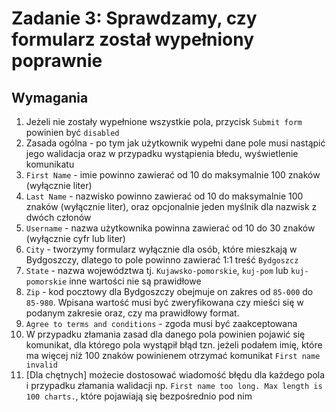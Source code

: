 # Zadanie 3: Sprawdzamy, czy formularz został wypełniony poprawnie

## Wymagania

1. Jeżeli nie zostały wypełnione wszystkie pola, przycisk `Submit form` powinien być `disabled`
2. Zasada ogólna - po tym jak użytkownik wypełni dane pole musi nastąpić jego walidacja oraz w przypadku wystąpienia błedu, wyświetlenie komunikatu
3. `First Name` - imie powinno zawierać od 10 do maksymalnie 100 znaków (wyłącznie liter)
4. `Last Name` - nazwisko powinno zawierać od 10 do maksymalnie 100 znaków (wyłącznie liter), oraz opcjonalnie jeden
   myślnik dla nazwisk z dwóch członów
5. `Username` - nazwa użytkownika powinna zawierać od 10 do 30 znaków (wyłącznie cyfr lub liter)
6. `City` - tworzymy formularz wyłącznie dla osób, które mieszkają w Bydgoszczy, dlatego to pole powinno zawierać 1:1
   treść `Bydgoszcz`
7. `State` - nazwa województwa tj. `Kujawsko-pomorskie`, `kuj-pom` lub `kuj-pomorskie` inne wartości nie są prawidłowe
8. `Zip` - kod pocztowy dla Bydgoszczy obejmuje on zakres od `85-000` do `85-980`. Wpisana wartość musi być
   zweryfikowana czy mieści się w podanym zakresie oraz, czy ma prawidłowy format.
9. `Agree to terms and conditions` - zgoda musi być zaakceptowana
10. W przypadku złamania zasad dla danego pola powinien pojawić się komunikat, dla którego pola wystąpił błąd tzn. jeżeli podałem imię, które ma więcej niż 100 znaków powinienem otrzymać komunikat `First name invalid`
11. [Dla chętnych] możecie dostosować wiadomość błędu dla każdego pola i przypadku złamania walidacji np. `First name too long. Max length is 100 charts.`, które pojawiają się bezpośrednio pod nim
